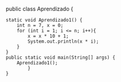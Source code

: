 
public class Aprendizado {	
	
	static void Aprendizado1() {
		int n = 7, x = 0;
		for (int i = 1; i <= n; i++){
			x = x * 10 + 1;
			System.out.println(x * i);
		}
	}
	public static void main(String[] args) {
		Aprendizado1();
			}
	}
